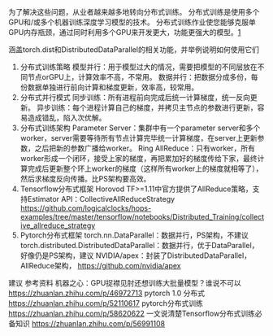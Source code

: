 

<!--
 * @version:
 * @Author:  StevenJokess https://github.com/StevenJokess
 * @Date: 2020-10-07 22:21:53
 * @LastEditors:  StevenJokess https://github.com/StevenJokess
 * @LastEditTime: 2020-11-19 15:44:38
 * @Description:
 * @TODO::
 * @Reference:
-->

为了解决这些问题，从业者越来越多地转向分布式训练。 分布式训练是使用多个GPU和/或多个机器训练深度学习模型的技术。 分布式训练作业使您能够克服单GPU内存瓶颈，通过同时利用多个GPU来开发更大，功能更强大的模型。[1]

涵盖torch.dist和DistributedDataParallel的相关功能，并举例说明如何使用它们




1. 分布式训练策略
模型并行：用于模型过大的情况，需要把模型的不同层放在不同节点orGPU上，计算效率不高，不常用。
数据并行：把数据分成多份，每份数据单独进行前向计算和梯度更新，效率高，较常用。
2. 分布式并行模式
同步训练：所有进程前向完成后统一计算梯度，统一反向更新。
异步训练：每个进程计算自己的梯度，并拷贝主节点的参数进行更新，容易造成错乱，陷入次优解。
3. 分布式训练架构
Parameter Server：集群中有一个parameter server和多个worker，server需要等待所有节点计算完毕统一计算梯度，在server上更新参数，之后把新的参数广播给worker。
Ring AllReduce：只有worker，所有worker形成一个闭环，接受上家的梯度，再把累加好的梯度传给下家，最终计算完成后更新整个环上worker的梯度（这样所有worker上的梯度就相等了），然后求梯度反向传播。比PS架构要高效。
4. Tensorflow分布式框架
Horovod
TF>=1.11中官方提供了AllReduce策略，支持Estimator API：CollectiveAllReduceStrategy
https://github.com/logicalclocks/hops-examples/tree/master/tensorflow/notebooks/Distributed_Training/collective_allreduce_strategy
5. Pytorch分布式框架
torch.nn.DataParallel：数据并行，PS架构，不建议
torch.distributed.DistributedDataParallel：数据并行，优于DataParallel，好像仍是PS架构，建议
NVIDIA/apex：封装了DistributedDataParallel，AllReduce架构，
https://github.com/nvidia/apex

建议
参考资料
机器之心：GPU捉襟见肘还想训练大批量模型？谁说不可以
https://zhuanlan.zhihu.com/p/46972713
pytorch 1.0 分布式
https://zhuanlan.zhihu.com/p/52110617
pytorch分布式训练
https://zhuanlan.zhihu.com/p/58620622
一文说清楚Tensorflow分布式训练必备知识
https://zhuanlan.zhihu.com/p/56991108




[1]: https://github.com/zergtant/pytorch-handbook/tree/master/chapter4/distributeddataparallel
